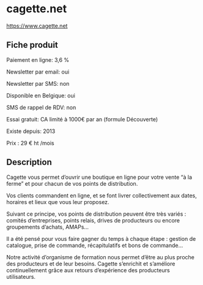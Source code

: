 # cagette.net
https://www.cagette.net

## Fiche produit
  

Paiement en ligne: 3,6 %

Newsletter par email: oui

Newsletter par SMS: non

Disponible en Belgique: oui

SMS de rappel de RDV: non

Essai gratuit: CA limité à 1000€ par an (formule Découverte) 

Existe depuis: 2013

Prix : 29 € ht /mois

## Description

Cagette vous permet d’ouvrir une boutique en ligne pour votre vente “à la ferme” et pour chacun de vos points de distribution.

Vos clients commandent en ligne, et se font livrer collectivement aux dates, horaires et lieux que vous leur proposez.

Suivant ce principe, vos points de distribution peuvent être très variés : comités d’entreprises, points relais, drives de producteurs ou encore groupements d’achats, AMAPs…

Il a été pensé pour vous faire gagner du temps à chaque étape : gestion de catalogue, prise de commande, récapitulatifs et bons de commande…

Notre activité d’organisme de formation nous permet d’être au plus proche des producteurs et de leur besoins. Cagette s’enrichit et s’améliore continuellement grâce aux retours d’expérience des producteurs utilisateurs.
